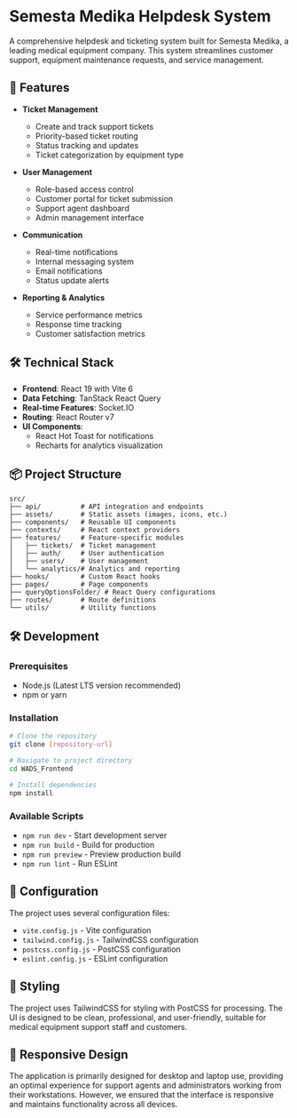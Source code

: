 # Semesta Medika Helpdesk System

A comprehensive helpdesk and ticketing system built for Semesta Medika, a leading medical equipment company. This system streamlines customer support, equipment maintenance requests, and service management.

## 🚀 Features

- **Ticket Management**
  - Create and track support tickets
  - Priority-based ticket routing
  - Status tracking and updates
  - Ticket categorization by equipment type

- **User Management**
  - Role-based access control
  - Customer portal for ticket submission
  - Support agent dashboard
  - Admin management interface

- **Communication**
  - Real-time notifications
  - Internal messaging system
  - Email notifications
  - Status update alerts

- **Reporting & Analytics**
  - Service performance metrics
  - Response time tracking
  - Customer satisfaction metrics

## 🛠️ Technical Stack

- **Frontend**: React 19 with Vite 6
- **Data Fetching**: TanStack React Query
- **Real-time Features**: Socket.IO
- **Routing**: React Router v7
- **UI Components**: 
  - React Hot Toast for notifications
  - Recharts for analytics visualization

## 📦 Project Structure

```
src/
├── api/          # API integration and endpoints
├── assets/       # Static assets (images, icons, etc.)
├── components/   # Reusable UI components
├── contexts/     # React context providers
├── features/     # Feature-specific modules
│   ├── tickets/  # Ticket management
│   ├── auth/     # User authentication 
│   ├── users/    # User management
│   └── analytics/# Analytics and reporting
├── hooks/        # Custom React hooks
├── pages/        # Page components
├── queryOptionsFolder/ # React Query configurations
├── routes/       # Route definitions
└── utils/        # Utility functions
```

## 🛠️ Development

### Prerequisites

- Node.js (Latest LTS version recommended)
- npm or yarn

### Installation

```bash
# Clone the repository
git clone [repository-url]

# Navigate to project directory
cd WADS_Frontend

# Install dependencies
npm install
```

### Available Scripts

- `npm run dev` - Start development server
- `npm run build` - Build for production
- `npm run preview` - Preview production build
- `npm run lint` - Run ESLint

## 🔧 Configuration

The project uses several configuration files:

- `vite.config.js` - Vite configuration
- `tailwind.config.js` - TailwindCSS configuration
- `postcss.config.js` - PostCSS configuration
- `eslint.config.js` - ESLint configuration

## 🎨 Styling

The project uses TailwindCSS for styling with PostCSS for processing. The UI is designed to be clean, professional, and user-friendly, suitable for medical equipment support staff and customers.

## 📱 Responsive Design

The application is primarily designed for desktop and laptop use, providing an optimal experience for support agents and administrators working from their workstations. However, we ensured that the interface is responsive and maintains functionality across all devices.

